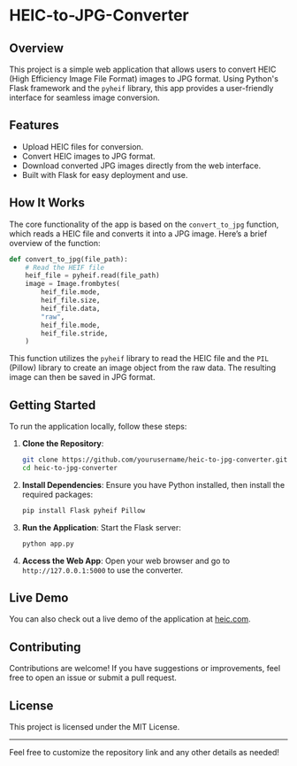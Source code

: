 # HEIC-to-JPG-Converter

## Overview

This project is a simple web application that allows users to convert HEIC (High Efficiency Image File Format) images to JPG format. Using Python's Flask framework and the `pyheif` library, this app provides a user-friendly interface for seamless image conversion.

## Features

- Upload HEIC files for conversion.
- Convert HEIC images to JPG format.
- Download converted JPG images directly from the web interface.
- Built with Flask for easy deployment and use.

## How It Works

The core functionality of the app is based on the `convert_to_jpg` function, which reads a HEIC file and converts it into a JPG image. Here’s a brief overview of the function:

```python
def convert_to_jpg(file_path):
    # Read the HEIF file
    heif_file = pyheif.read(file_path)
    image = Image.frombytes(
        heif_file.mode, 
        heif_file.size, 
        heif_file.data,
        "raw",
        heif_file.mode,
        heif_file.stride,
    )
```

This function utilizes the `pyheif` library to read the HEIC file and the `PIL` (Pillow) library to create an image object from the raw data. The resulting image can then be saved in JPG format.

## Getting Started

To run the application locally, follow these steps:

1. **Clone the Repository**:
   ```bash
   git clone https://github.com/yourusername/heic-to-jpg-converter.git
   cd heic-to-jpg-converter
   ```

2. **Install Dependencies**:
   Ensure you have Python installed, then install the required packages:
   ```bash
   pip install Flask pyheif Pillow
   ```

3. **Run the Application**:
   Start the Flask server:
   ```bash
   python app.py
   ```

4. **Access the Web App**:
   Open your web browser and go to `http://127.0.0.1:5000` to use the converter.

## Live Demo

You can also check out a live demo of the application at [heic.com](https://heic.com).

## Contributing

Contributions are welcome! If you have suggestions or improvements, feel free to open an issue or submit a pull request.

## License

This project is licensed under the MIT License.

---

Feel free to customize the repository link and any other details as needed!
